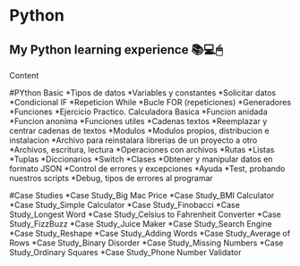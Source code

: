 # Python
## My Python learning experience 📚💻🖱
 
Content 

#PYthon Basic
*Tipos de datos 
*Variables y constantes
*Solicitar datos
*Condicional IF
*Repeticion While
*Bucle FOR (repeticiones)
*Generadores
*Funciones
*Ejercicio Practico. Calculadora Basica
*Funcion anidada
*Funcion anonima
*Funciones utiles
*Cadenas textos
*Reemplazar y centrar cadenas de textos
*Modulos
*Modulos propios, distribucion e instalacion
*Archivo para reinstalara librerias de un proyecto a otro
*Archivos, escritura, lectura
*Operaciones con archivos
*Rutas
*Listas
*Tuplas
*Diccionarios
*Switch
*Clases
*Obtener y manipular datos en formato JSON
*Control de errores y excepciones
*Ayuda
*Test, probando nuestros scripts
*Debug, tipos de errores al programar

#Case Studies
*Case Study_Big Mac Price
*Case Study_BMI Calculator
*Case Study_Simple Calculator
*Case Study_Finobacci
*Case Study_Longest Word
*Case Study_Celsius to Fahrenheit Converter
*Case Study_FizzBuzz
*Case Study_Juice Maker 
*Case Study_Search Engine 
*Case Study_Reshape
*Case Study_Adding Words
*Case Study_Average of Rows
*Case Study_Binary Disorder
*Case Study_Missing Numbers
*Case Study_Ordinary Squares
*Case Study_Phone Number Validator
